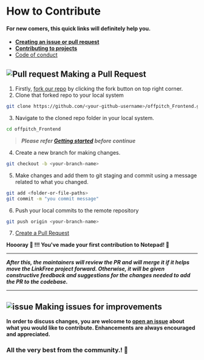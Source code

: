 # How to Contribute

#### For new comers, this quick links will definitely help you.

- [**Creating an issue or pull request**](https://docs.github.com/en/desktop/contributing-and-collaborating-using-github-desktop/working-with-your-remote-repository-on-github-or-github-enterprise/creating-an-issue-or-pull-request)
- [**Contributing to projects**](https://docs.github.com/en/get-started/quickstart/contributing-to-projects)
- [Code of conduct](/CODE_OF_CONDUCT.md)

## ![Pull request](https://user-images.githubusercontent.com/73386156/147833818-dca9fcba-c8a9-49ad-b961-66b7b813ef55.png) Making a Pull Request

1. Firstly, [fork our repo](https://github.com/shamilkotta/offpitch_Frontend/fork) by clicking the fork button on top right corner.
2. Clone that forked repo to your local system

```bash
git clone https://github.com/<your-github-username>/offpitch_Frontend.git
```

3. Navigate to the cloned repo folder in your local system.

```bash
cd offpitch_Frontend
```

> _**Please refer [Getting started](/README.md#getting-started) before continue**_

4. Create a new branch for making changes.

```bash
git checkout -b <your-branch-name>
```

5. Make changes and add them to git staging and commit using a message related to what you changed.

```bash
git add <folder-or-file-paths>
git commit -m "you commit message"
```

6. Push your local commits to the remote repository

```bash
git push origin <your-branch-name>
```

7. [Create a Pull Request](https://help.github.com/en/github/collaborating-with-issues-and-pull-requests/creating-a-pull-request)

**Hoooray 🎉 !!! You've made your first contribution to Notepad! 🎊**

---

**_After this, the maintainers will review the PR and will merge it if it helps move the LinkFree project forward. Otherwise, it will be given constructive feedback and suggestions for the changes needed to add the PR to the codebase._**

---

## ![issue](https://user-images.githubusercontent.com/73386156/147833747-add74383-644d-42f4-8c24-f061e5e69a18.png) Making issues for improvements

**In order to discuss changes, you are welcome to [open an issue](https://github.com/shamilkotta/offpitch_Frontend/issues/new/choose) about what you would like to contribute. Enhancements are always encouraged and appreciated.**

### **All the very best from the community.! 🤝**
